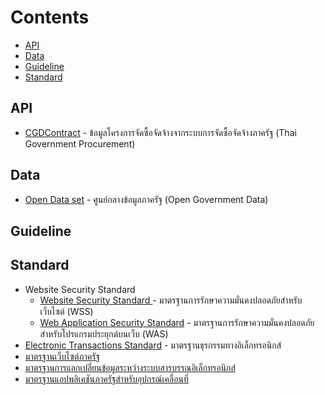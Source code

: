 # Contents
- [API](#api)
- [Data](#data)
- [Guideline](#guideline)
- [Standard](#standard)

## API
- [CGDContract](https://govspending.data.go.th/api/documentation) - ข้อมูลโครงการจัดซื้อจัดจ้างจากระบบการจัดซื้อจัดจ้างภาครัฐ (Thai Government Procurement)

## Data
- [Open Data set](https://data.go.th/Datasets.aspx) - ศูนย์กลางข้อมูลภาครัฐ (Open Government Data)
 

## Guideline


## Standard
- Website Security Standard
    - [Website Security Standard ](https://standard.etda.or.th/?page_id=7799) - มาตรฐานการรักษาความมั่นคงปลอดภัยสำหรับเว็บไซต์ (WSS)
    - [Web Application Security Standard](https://standard.etda.or.th/?page_id=7799) - มาตรฐานการรักษาความมั่นคงปลอดภัยสำหรับโปรแกรมประยุกต์บนเว็บ (WAS)
- [Electronic Transactions Standard](https://standard.etda.or.th/?p=113) - มาตรฐานธุรกรรมทางอิเล็กทรอนิกส์
- [มาตรฐานเว็บไซต์ภาครัฐ](https://www.dga.or.th/th/profile/888/)
- [มาตรฐานการแลกเปลี่ยนข้อมูลระหว่างระบบสารบรรณอิเล็กทรอนิกส์](https://www.dga.or.th/th/profile/977/)
- [มาตรฐานแอปพลิเคชันภาครัฐสำหรับอุปกรณ์เคลื่อนที่](https://www.dga.or.th/th/profile/989/)